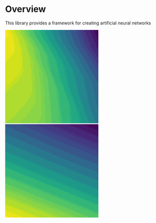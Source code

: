 # Overview

This library provides a framework for creating artificial neural networks


![alt text](https://github.com/morganhawkins/NeuralNetwork/blob/main/images/leaky_relu_recreation_looping.gif "Logo Title Text 1") ![alt text](https://github.com/morganhawkins/NeuralNetwork/blob/main/images/sigmoid_receation_looping.gif "Logo Title Text 1")









